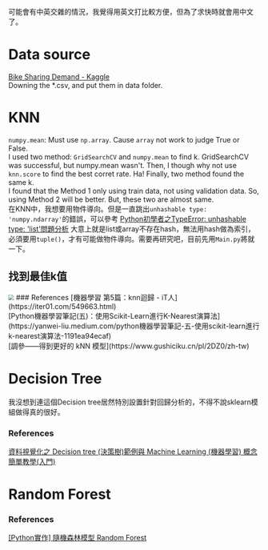 可能會有中英交雜的情況，我覺得用英文打比較方便，但為了求快時就會用中文了。 <br>

# Data source
[Bike Sharing Demand - Kaggle](https://www.kaggle.com/competitions/bike-sharing-demand/overview) <br>
Downing the *.csv, and put them in data folder.

# KNN
`numpy.mean`: Must use `np.array`. Cause `array` not work to judge True or False. <br>
I used two method: `GridSearchCV` and `numpy.mean` to find k. GridSearchCV was successful, but numpy.mean wasn't.
Then, I though why not use `knn.score` to find the best corret rate.
Ha! Finally, two method found the same k. <br>
I found that the Method 1 only using train data, not using validation data. So, using Method 2 will be better. But, these two are almost same. <br>
在KNN中，我想要用物件導向。但是一直跳出`unhashable type: 'numpy.ndarray'`的錯誤，可以參考 [Python初學者之TypeError: unhashable type: 'list'問題分析](https://www.796t.com/content/1548405036.html)
大意上就是list或array不存在hash，無法用hash做為索引，必須要用`tuple()`，才有可能做物件導向。需要再研究吧，目前先用`Main.py`將就一下。
## 找到最佳k值
<img src="./image/findK.pnd" style="zoom:70%" />
### References
[機器學習 第5篇：knn迴歸 - iT人](https://iter01.com/549663.html) <br>
[Python機器學習筆記(五)：使用Scikit-Learn進行K-Nearest演算法](https://yanwei-liu.medium.com/python機器學習筆記-五-使用scikit-learn進行k-nearest演算法-1191ea94ecaf) <br>
[調參——得到更好的 kNN 模型](https://www.gushiciku.cn/pl/2DZ0/zh-tw)

# Decision Tree
我沒想到連這個Decision tree居然特別設置針對回歸分析的，不得不說sklearn模組做得真的很好。 <br>
### References
[資料視覺化之 Decision tree (決策樹)範例與 Machine Learning (機器學習) 概念簡單教學(入門)](https://tree.rocks/decision-tree-graphviz-contour-with-pandas-gen-train-test-dataset-for-beginner-9137b7c8416a) <br>

# Random Forest
### References
[[Python實作] 隨機森林模型 Random Forest](https://pyecontech.com/2019/11/03/python_random_forest/) <br>